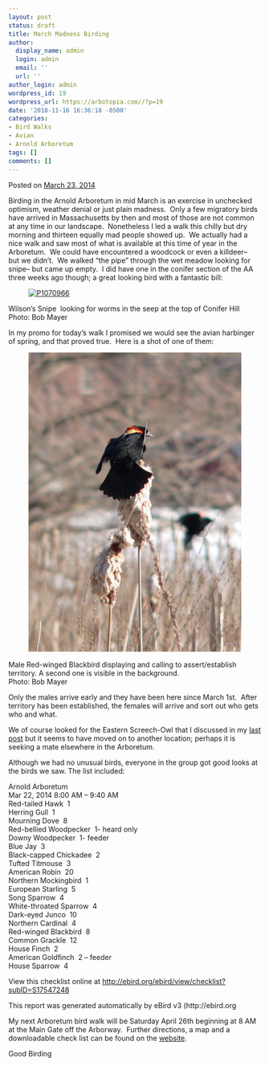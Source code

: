 ```yaml
---
layout: post
status: draft
title: March Madness Birding
author:
  display_name: admin
  login: admin
  email: ''
  url: ''
author_login: admin
wordpress_id: 19
wordpress_url: https://arbotopia.com//?p=19
date: '2018-11-16 16:36:18 -0500'
categories:
- Bird Walks
- Avian
- Arnold Arboretum
tags: []
comments: []
---
```




<p>Posted on&nbsp;<a href="https://web.archive.org/web/20140426104415/http://www.arbotopia.com/march-madness-birding/">March 23, 2014</a></p>





<p>Birding in the Arnold Arboretum in mid March is an exercise in unchecked optimism, weather denial or just plain madness.&nbsp; Only a few migratory birds have arrived in Massachusetts by then and most of those are not common at any time in our landscape.&nbsp; Nonetheless I led a walk this chilly but dry morning and thirteen equally mad people showed up.&nbsp; We actually had a nice walk and saw most of what is available at this time of year in the Arboretum.&nbsp; We could have encountered a woodcock or even a killdeer&ndash;&nbsp; but we didn&rsquo;t.&nbsp; We walked &ldquo;the pipe&rdquo; through the wet meadow looking for snipe&ndash; but came up empty.&nbsp; I did have one in the conifer section of the AA three weeks ago though; a great looking bird with a fantastic bill:</p>


<p><!-- wp:image {"id":789,"linkDestination":"custom"} --></p>
<figure class="wp-block-image"><a href="https://web.archive.org/web/20140426104415/http://www.arbotopia.com/wp-content/uploads/2014/03/P1070966.jpg"><img src="https://web.archive.org/web/20140426104415im_/http://www.arbotopia.com/wp-content/uploads/2014/03/P1070966.jpg" alt="P1070966" class="wp-image-789"/></a></figure>





<p>Wilson&rsquo;s Snipe&nbsp; looking for worms in the seep at the top of Conifer Hill<br>Photo: Bob Mayer</p>





<p>In my promo for today&rsquo;s walk I promised we would see the avian harbinger of spring, and that proved true.&nbsp; Here is a shot of one of them:</p>


<p><!-- wp:image {"id":184} --></p>
<figure class="wp-block-image"><img src="/images/2018/11/P1130421-728x1024.jpg" alt="" class="wp-image-184"/></figure>





<p>Male Red-winged Blackbird displaying and calling to assert/establish territory. A second one is visible in the background.<br>Photo: Bob Mayer</p>





<p>Only the males arrive early and they have been here since March 1st.&nbsp; After territory has been established, the females will arrive and sort out who gets who and what.</p>





<p>We of course looked for the Eastern Screech-Owl that I discussed in my&nbsp;<a href="https://web.archive.org/web/20140426104415/http://www.arbotopia.com/arboretum-owls-update-2014/">last post</a>&nbsp;but it seems to have moved on to another location; perhaps it is seeking a mate elsewhere in the Arboretum.</p>





<p>Although we had no unusual birds, everyone in the group got good looks at the birds we saw. The list included:</p>





<p>Arnold Arboretum<br>Mar 22, 2014 8:00 AM &ndash; 9:40 AM<br>Red-tailed Hawk&nbsp; 1<br>Herring Gull&nbsp; 1<br>Mourning Dove&nbsp; 8<br>Red-bellied Woodpecker&nbsp; 1- heard only<br>Downy Woodpecker&nbsp; 1- feeder<br>Blue Jay&nbsp; 3<br>Black-capped Chickadee&nbsp; 2<br>Tufted Titmouse&nbsp; 3<br>American Robin&nbsp; 20<br>Northern Mockingbird&nbsp; 1<br>European Starling&nbsp; 5<br>Song Sparrow&nbsp; 4<br>White-throated Sparrow&nbsp; 4<br>Dark-eyed Junco&nbsp; 10<br>Northern Cardinal&nbsp; 4<br>Red-winged Blackbird&nbsp; 8<br>Common Grackle&nbsp; 12<br>House Finch&nbsp; 2<br>American Goldfinch&nbsp; 2 &ndash; feeder<br>House Sparrow&nbsp; 4</p>





<p>View this checklist online at <a href="http://ebird.org/ebird/view/checklist?subID=S17547248">http://ebird.org/ebird/view/checklist?subID=S17547248</a></p>





<p>This report was generated automatically by eBird v3 (http://ebird.org</p>





<p>My next Arboretum bird walk will be Saturday April 26th beginning at 8 AM at the Main Gate off the Arborway.&nbsp; Further directions, a map and a downloadable check list can be found on the&nbsp;<a href="https://web.archive.org/web/20140426104415/http://http//arboretum.harvard.edu/visit/wildlife/">website</a>.</p>





<p>Good Birding<a href="https://web.archive.org/web/20140426104415/http://www.arbotopia.com:80/#"><br></a></p>


